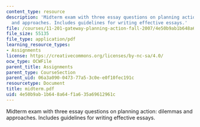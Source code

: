```yaml
---
content_type: resource
description: 'Midterm exam with three essay questions on planning action: dilemmas
  and approaches. Includes guidelines for writing effective essays.'
file: /courses/11-201-gateway-planning-action-fall-2007/4e50b9ab1b648a64f1a635a69612961c_midterm.pdf
file_size: 55135
file_type: application/pdf
learning_resource_types:
- Assignments
license: https://creativecommons.org/licenses/by-nc-sa/4.0/
ocw_type: OCWFile
parent_title: Assignments
parent_type: CourseSection
parent_uid: 06a3a090-0473-77a5-3c0e-e0f10fec191c
resourcetype: Document
title: midterm.pdf
uid: 4e50b9ab-1b64-8a64-f1a6-35a69612961c
---
```

Midterm exam with three essay questions on planning action: dilemmas and approaches. Includes guidelines for writing effective essays.